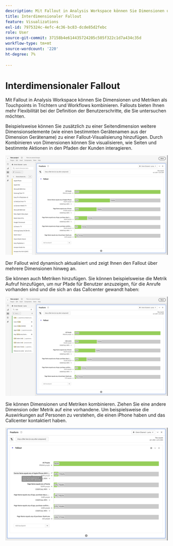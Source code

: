 ```yaml
---
description: Mit Fallout in Analysis Workspace können Sie Dimensionen und Metriken als Touchpoints in Trichtern und Workflows kombinieren. Fallouts bieten Ihnen mehr Flexibilität bei der Definition der Benutzerschritte, die Sie untersuchen möchten.
title: Interdimensionaler Fallout
feature: Visualizations
exl-id: 7975324c-4efc-4c36-bc83-dcde85d2febc
role: User
source-git-commit: 37158b4e614435724205c505f322c1d7a434c35d
workflow-type: tm+mt
source-wordcount: '220'
ht-degree: 7%

---
```


# Interdimensionaler Fallout

Mit Fallout in Analysis Workspace können Sie Dimensionen und Metriken als Touchpoints in Trichtern und Workflows kombinieren. Fallouts bieten Ihnen mehr Flexibilität bei der Definition der Benutzerschritte, die Sie untersuchen möchten.

Beispielsweise können Sie zusätzlich zu einer Seitendimension weitere Dimensionselemente (wie einen bestimmten Gerätenamen aus der Dimension Gerätename) zu einer Fallout-Visualisierung hinzufügen. Durch Kombinieren von Dimensionen können Sie visualisieren, wie Seiten und bestimmte Aktionen in den Pfaden der Kunden interagieren.

![Die Ansicht „Alle Besuche“, die mehrere Dimensionen als Touchpoints anzeigt.](assets/fallout-otherdimension.png)

Der Fallout wird dynamisch aktualisiert und zeigt Ihnen den Fallout über mehrere Dimensionen hinweg an.

Sie können auch Metriken hinzufügen. Sie können beispielsweise die Metrik Aufruf hinzufügen, um nur Pfade für Benutzer anzuzeigen, für die Anrufe vorhanden sind und die sich an das Callcenter gewandt haben:

![Die Ansicht „Alle Besuche“, die die hinzugefügte Metrik „Freigegebenes Foto“ anzeigt.](assets/fallout-metrics.png)

Sie können Dimensionen und Metriken kombinieren. Ziehen Sie eine andere Dimension oder Metrik auf eine vorhandene. Um beispielsweise die Auswirkungen auf Personen zu verstehen, die einen iPhone haben und das Callcenter kontaktiert haben.

![Die Ansicht „Alle Besuche“, die den hinzugefügten Aktionsnamen anzeigt: Metrik „Freigegebene und freigegebene Fotos“.](assets/fallout-combined.png)
